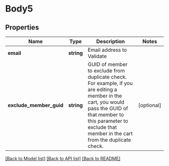 # Body5

## Properties
Name | Type | Description | Notes
------------ | ------------- | ------------- | -------------
**email** | **string** | Email address to Validate | 
**exclude_member_guid** | **string** | GUID of member to exclude from duplicate check.  For example, if you are editing a member in the cart, you would pass the GUID of that member to this parameter to exclude that member in the cart from the duplicate check. | [optional] 

[[Back to Model list]](../README.md#documentation-for-models) [[Back to API list]](../README.md#documentation-for-api-endpoints) [[Back to README]](../README.md)



